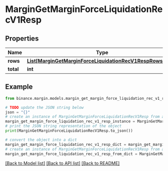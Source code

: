 # MarginGetMarginForceLiquidationRecV1Resp


## Properties

Name | Type | Description | Notes
------------ | ------------- | ------------- | -------------
**rows** | [**List[MarginGetMarginForceLiquidationRecV1RespRowsInner]**](MarginGetMarginForceLiquidationRecV1RespRowsInner.md) |  | [optional] 
**total** | **int** |  | [optional] 

## Example

```python
from binance.margin.models.margin_get_margin_force_liquidation_rec_v1_resp import MarginGetMarginForceLiquidationRecV1Resp

# TODO update the JSON string below
json = "{}"
# create an instance of MarginGetMarginForceLiquidationRecV1Resp from a JSON string
margin_get_margin_force_liquidation_rec_v1_resp_instance = MarginGetMarginForceLiquidationRecV1Resp.from_json(json)
# print the JSON string representation of the object
print(MarginGetMarginForceLiquidationRecV1Resp.to_json())

# convert the object into a dict
margin_get_margin_force_liquidation_rec_v1_resp_dict = margin_get_margin_force_liquidation_rec_v1_resp_instance.to_dict()
# create an instance of MarginGetMarginForceLiquidationRecV1Resp from a dict
margin_get_margin_force_liquidation_rec_v1_resp_from_dict = MarginGetMarginForceLiquidationRecV1Resp.from_dict(margin_get_margin_force_liquidation_rec_v1_resp_dict)
```
[[Back to Model list]](../README.md#documentation-for-models) [[Back to API list]](../README.md#documentation-for-api-endpoints) [[Back to README]](../README.md)


